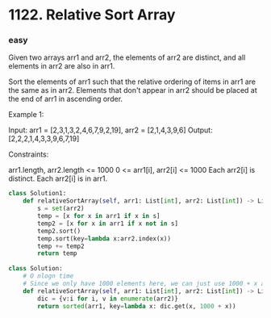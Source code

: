 # 1122. Relative Sort Array
### easy
Given two arrays arr1 and arr2, the elements of arr2 are distinct, and all elements in arr2 are also in arr1.

Sort the elements of arr1 such that the relative ordering of items in arr1 are the same as in arr2.  Elements that don't appear in arr2 should be placed at the end of arr1 in ascending order.

 

Example 1:

Input: arr1 = [2,3,1,3,2,4,6,7,9,2,19], arr2 = [2,1,4,3,9,6]
Output: [2,2,2,1,4,3,3,9,6,7,19]
 

Constraints:

arr1.length, arr2.length <= 1000
0 <= arr1[i], arr2[i] <= 1000
Each arr2[i] is distinct.
Each arr2[i] is in arr1.

```python
class Solution1:
    def relativeSortArray(self, arr1: List[int], arr2: List[int]) -> List[int]:
        s = set(arr2)
        temp = [x for x in arr1 if x in s]
        temp2 = [x for x in arr1 if x not in s]
        temp2.sort()
        temp.sort(key=lambda x:arr2.index(x))
        temp += temp2
        return temp
    
class Solution:
    # O nlogn time
    # Since we only have 1000 elements here, we can just use 1000 + x as its key.
    def relativeSortArray(self, arr1: List[int], arr2: List[int]) -> List[int]:  
        dic = {v:i for i, v in enumerate(arr2)}
        return sorted(arr1, key=lambda x: dic.get(x, 1000 + x))
```